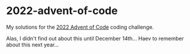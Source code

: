 # 2022-advent-of-code

My solutions for the [2022 Advent of Code](https://adventofcode.com) coding challenge.

Alas, I didn't find out about this until December 14th... Haev to remember about this next year...